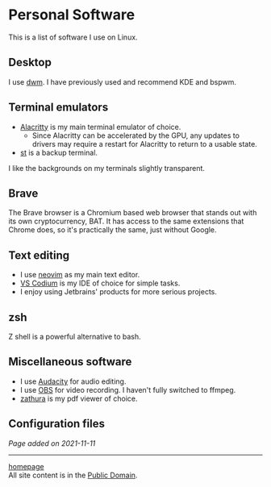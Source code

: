 # Personal Software
This is a list of software I use on Linux.

## Desktop
I use [dwm](../rocks/dwm.html). I have previously used and recommend KDE and bspwm.

## Terminal emulators
- [Alacritty](https://github.com/alacritty/alacritty) is my main terminal
emulator of choice.
    - Since Alacritty can be accelerated by the GPU, any updates to drivers may
require a restart for Alacritty to return to a usable state.
- [st](../rocks/st.html) is a backup terminal.

I like the backgrounds on my terminals slightly transparent.

## Brave
The Brave browser is a Chromium based web browser that stands out with its own
cryptocurrency, BAT. It has access to the same extensions that Chrome does, so it's
practically the same, just without Google.

## Text editing
- I use [neovim](../main/vim.html) as my main text editor.
- [VS Codium](https://github.com/VSCodium/vscodium) is my IDE of choice for
simple tasks.
- I enjoy using Jetbrains' products for more serious projects.

## zsh
Z shell is a powerful alternative to bash.

## Miscellaneous software
- I use [Audacity](https://www.audacityteam.org/) for audio editing.
- I use [OBS](https://obsproject.com/) for video recording. I haven't fully
switched to ffmpeg.
- [zathura](../rocks/zathura.html) is my pdf viewer of choice.

## Configuration files

*Page added on 2021-11-11*

---

[homepage](../index.html)\
All site content is in the [Public Domain](http://unlicense.org/).
